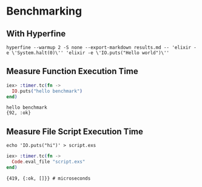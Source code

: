 # Benchmarking

## With Hyperfine

```shell
hyperfine --warmup 2 -S none --export-markdown results.md -- 'elixir -e \'System.halt(0)\'' 'elixir -e \'IO.puts("Hello world")\''
```

## Measure Function Execution Time

```elixir
iex> :timer.tc(fn ->
  IO.puts("hello benchmark")
end)
```
```output
hello benchmark
{92, :ok}
```

## Measure File Script Execution Time

```shell
echo 'IO.puts("hi")' > script.exs
```

```elixir
iex> :timer.tc(fn ->
  Code.eval_file "script.exs"
end)
```
```output
{419, {:ok, []}} # microseconds
```

